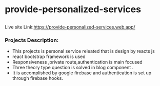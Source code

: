 # provide-personalized-services

## 

Live site Link:https://provide-personalized-services.web.app/

### Projects Description:
 * This projects is personal service releated that is design by reacts js
 * react bootstrap framework is used
 * Responsiveness ,private route,authentication is main focused
 * Three theory type question is solved in blog component .
 * It is accomplished by google firebase and authentication is set up  through firebase hooks. 

